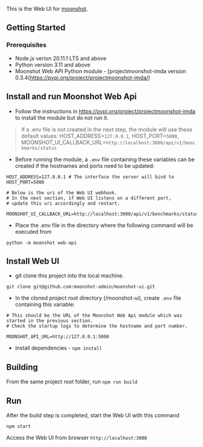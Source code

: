 This is the Web UI for [moonshot](https://github.com/moonshot-admin/moonshot).

## Getting Started

### Prerequisites

- Node.js verion 20.11.1 LTS and above
- Python version 3.11 and above
- Moonshot Web API Python module - [projectmoonshot-imda version 0.3.4(https://pypi.org/project/projectmoonshot-imda/)

## Install and run Moonshot Web Api

- Follow the instructions in https://pypi.org/project/projectmoonshot-imda to install the module but do not run it.

> If a .env file is not created in the next step, the module will use these default values: HOST_ADDRESS=`127.0.0.1`, HOST_PORT=`5000`, MOONSHOT_UI_CALLBACK_URL=`http://localhost:3000/api/v1/benchmarks/status`
- Before running the module, a `.env` file containing these variables can be created if the hostnames and ports need to be updated:

```
HOST_ADDRESS=127.0.0.1 # The interface the server will bind to
HOST_PORT=5000

# Below is the uri of the Web UI webhook.
# In the next section, if Web UI listens on a different port,
# update this uri accordingly and restart.

MOONSHOT_UI_CALLBACK_URL=http://localhost:3000/api/v1/benchmarks/status 
```
- Place the .env file in the directory where the following command will be executed from

`python -m moonshot web-api`

## Install Web UI

- git clone this project into the local machine.

`git clone git@github.com:moonshot-admin/moonshot-ui.git`

- In the cloned project root directory (/moonshot-ui), create `.env` file containing this variable:

```
# This should be the URL of the Moonshot Web Api module which was started in the previous section.
# Check the startup logs to determine the hostname and port number.

MOONSHOT_API_URL=http://127.0.0.1:5000
```
- Install dependencies - `npm install`


## Building

From the same project root folder, run `npm run build`

## Run

After the build step is completed, start the Web UI with this command

`npm start`

Access the Web UI from browser `http://localhost:3000`
